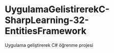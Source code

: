 # UygulamaGelistirerekC-SharpLearning-32-EntitiesFramework
Uygulama geliştirerek C# öğrenme projesi
